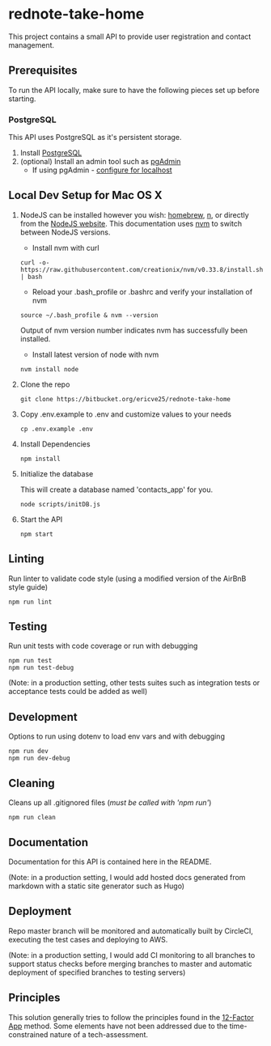 # rednote-take-home

This project contains a small API to provide user registration and contact management.

## Prerequisites

To run the API locally, make sure to have the following pieces set up before starting.

### PostgreSQL

This API uses PostgreSQL as it's persistent storage.

1. Install [PostgreSQL](https://postgresapp.com/)
1. (optional) Install an admin tool such as [pgAdmin](https://www.pgadmin.org/download/pgadmin-4-macos/)
   * If using pgAdmin - [configure for localhost](https://www.pgadmin.org/docs/pgadmin4/dev/server_dialog.html#server-dialog)

## Local Dev Setup for Mac OS X

1. NodeJS can be installed however you wish:  [homebrew](http://brew.sh/), [n](https://github.com/tj/n), or directly from the [NodeJS website](https://nodejs.org/en/).  This documentation uses [nvm](https://github.com/creationix/nvm) to switch between NodeJS versions.
    - Install nvm with curl
    ```
    curl -o- https://raw.githubusercontent.com/creationix/nvm/v0.33.8/install.sh | bash
    ```
    - Reload your .bash_profile or .bashrc and verify your installation of nvm
    ```
    source ~/.bash_profile & nvm --version
    ```
    Output of nvm version number indicates nvm has successfully been installed.
    - Install latest version of node with nvm
    ```
    nvm install node
    ```

1. Clone the repo

    ```
    git clone https://bitbucket.org/ericve25/rednote-take-home
    ```

1. Copy .env.example to .env and customize values to your needs

    ```
    cp .env.example .env
    ```

1. Install Dependencies

    ```
    npm install
    ```

1. Initialize the database
    
    This will create a database named 'contacts_app' for you.

    ```
    node scripts/initDB.js
    ```

1. Start the API

    ```
    npm start
    ```

## Linting

Run linter to validate code style (using a modified version of the AirBnB style guide)

```
npm run lint
```

## Testing

Run unit tests with code coverage or run with debugging

```
npm run test
npm run test-debug
```

(Note: in a production setting, other tests suites such as integration tests or acceptance tests could be added as well)

## Development

Options to run using dotenv to load env vars and with debugging

```
npm run dev
npm run dev-debug
```

## Cleaning

Cleans up all .gitignored files (*must be called with 'npm run'*)

```
npm run clean
```

## Documentation

Documentation for this API is contained here in the README.

(Note: in a production setting, I would add hosted docs generated from markdown with a static site generator such as Hugo)

## Deployment

Repo master branch will be monitored and automatically built by CircleCI, executing the test cases and deploying to AWS.

(Note: in a production setting, I would add CI monitoring to all branches to support status checks before merging branches to master and automatic deployment of specified branches to testing servers)

## Principles

This solution generally tries to follow the principles found in the [12-Factor App](https://12factor.net/) method. Some elements have not been addressed due to the time-constrained nature of a tech-assessment.